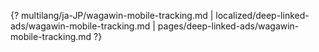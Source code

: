 {? multilang/ja-JP/wagawin-mobile-tracking.md | localized/deep-linked-ads/wagawin-mobile-tracking.md | pages/deep-linked-ads/wagawin-mobile-tracking.md ?}

